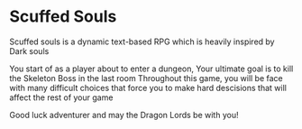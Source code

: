 # Scuffed Souls
Scuffed souls is a dynamic text-based RPG which is heavily inspired by Dark souls

You start of as a player about to enter a dungeon, Your ultimate goal is to kill the Skeleton Boss in the last room
Throughout this game, you will be face with many difficult choices that force you to make hard descisions that will affect the rest of your game

Good luck adventurer and may the Dragon Lords be with you!


